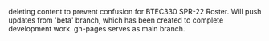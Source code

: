 deleting content to prevent confusion for BTEC330 SPR-22 Roster. Will push updates from 'beta' branch, which has been created to complete development work. gh-pages serves as main branch.
